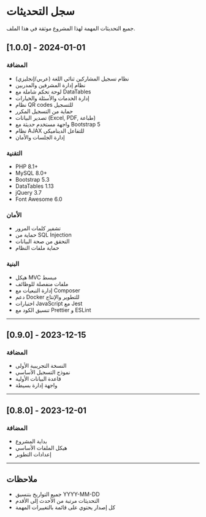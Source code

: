 # سجل التحديثات

جميع التحديثات المهمة لهذا المشروع موثقة في هذا الملف.

## [1.0.0] - 2024-01-01

### المضافة
- نظام تسجيل المشاركين ثنائي اللغة (عربي/إنجليزي)
- نظام إدارة المشرفين والمدربين
- لوحة تحكم شاملة مع DataTables
- إدارة الخدمات والأسئلة والخيارات
- نظام QR codes للتسجيل
- حماية من التسجيل المكرر
- تصدير البيانات (Excel, PDF, طباعة)
- واجهة مستخدم حديثة مع Bootstrap 5
- نظام AJAX للتفاعل الديناميكي
- إدارة الجلسات والأمان

### التقنية
- PHP 8.1+
- MySQL 8.0+
- Bootstrap 5.3
- DataTables 1.13
- jQuery 3.7
- Font Awesome 6.0

### الأمان
- تشفير كلمات المرور
- حماية من SQL Injection
- التحقق من صحة البيانات
- حماية ملفات النظام

### البنية
- هيكل MVC مبسط
- ملفات منفصلة للوظائف
- إدارة التبعيات مع Composer
- دعم Docker للتطوير والإنتاج
- اختبارات JavaScript مع Jest
- تنسيق الكود مع Prettier و ESLint

---

## [0.9.0] - 2023-12-15

### المضافة
- النسخة التجريبية الأولى
- نموذج التسجيل الأساسي
- قاعدة البيانات الأولية
- واجهة إدارة بسيطة

---

## [0.8.0] - 2023-12-01

### المضافة
- بداية المشروع
- هيكل الملفات الأساسي
- إعدادات التطوير

---

## ملاحظات

- جميع التواريخ بتنسيق YYYY-MM-DD
- التحديثات مرتبة من الأحدث إلى الأقدم
- كل إصدار يحتوي على قائمة بالتغييرات المهمة 